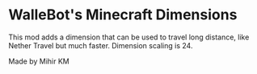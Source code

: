 # WalleBot's Minecraft Dimensions
This mod adds a dimension that can be used to travel long distance, like Nether Travel but much faster. Dimension scaling is 24.


Made by Mihir KM
